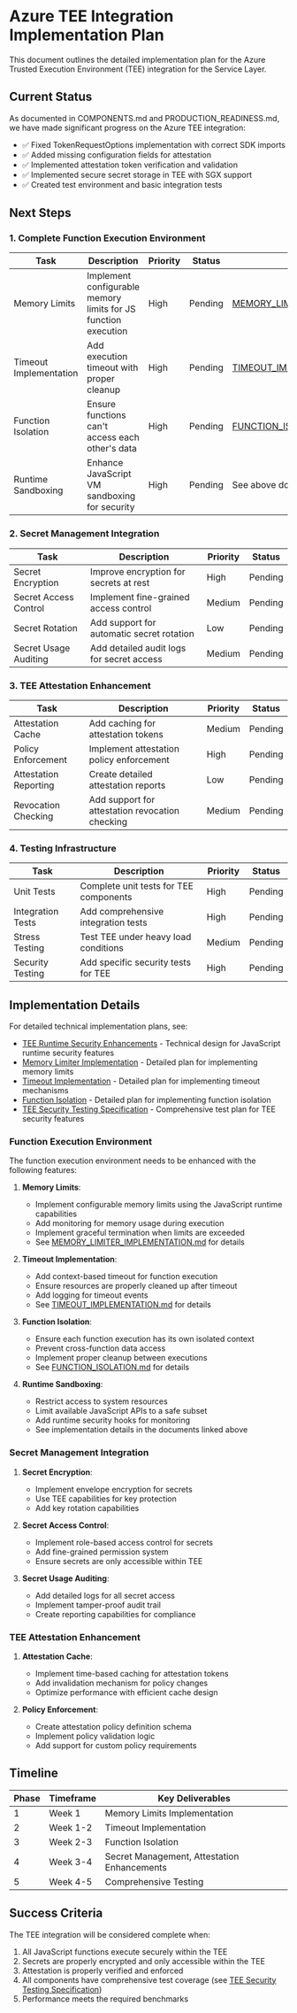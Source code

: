 # Azure TEE Integration Implementation Plan

This document outlines the detailed implementation plan for the Azure Trusted Execution Environment (TEE) integration for the Service Layer.

## Current Status

As documented in COMPONENTS.md and PRODUCTION_READINESS.md, we have made significant progress on the Azure TEE integration:

- ✅ Fixed TokenRequestOptions implementation with correct SDK imports
- ✅ Added missing configuration fields for attestation
- ✅ Implemented attestation token verification and validation
- ✅ Implemented secure secret storage in TEE with SGX support
- ✅ Created test environment and basic integration tests

## Next Steps

### 1. Complete Function Execution Environment

| Task | Description | Priority | Status | Detailed Plan |
|------|-------------|----------|--------|--------------|
| Memory Limits | Implement configurable memory limits for JS function execution | High | Pending | [MEMORY_LIMITER_IMPLEMENTATION.md](MEMORY_LIMITER_IMPLEMENTATION.md) |
| Timeout Implementation | Add execution timeout with proper cleanup | High | Pending | [TIMEOUT_IMPLEMENTATION.md](TIMEOUT_IMPLEMENTATION.md) |
| Function Isolation | Ensure functions can't access each other's data | High | Pending | [FUNCTION_ISOLATION.md](FUNCTION_ISOLATION.md) |
| Runtime Sandboxing | Enhance JavaScript VM sandboxing for security | High | Pending | See above documents |

### 2. Secret Management Integration

| Task | Description | Priority | Status |
|------|-------------|----------|--------|
| Secret Encryption | Improve encryption for secrets at rest | High | Pending |
| Secret Access Control | Implement fine-grained access control | Medium | Pending |
| Secret Rotation | Add support for automatic secret rotation | Low | Pending |
| Secret Usage Auditing | Add detailed audit logs for secret access | Medium | Pending |

### 3. TEE Attestation Enhancement

| Task | Description | Priority | Status |
|------|-------------|----------|--------|
| Attestation Cache | Add caching for attestation tokens | Medium | Pending |
| Policy Enforcement | Implement attestation policy enforcement | High | Pending |
| Attestation Reporting | Create detailed attestation reports | Low | Pending |
| Revocation Checking | Add support for attestation revocation checking | Medium | Pending |

### 4. Testing Infrastructure

| Task | Description | Priority | Status |
|------|-------------|----------|--------|
| Unit Tests | Complete unit tests for TEE components | High | Pending |
| Integration Tests | Add comprehensive integration tests | High | Pending |
| Stress Testing | Test TEE under heavy load conditions | Medium | Pending |
| Security Testing | Add specific security tests for TEE | High | Pending |

## Implementation Details

For detailed technical implementation plans, see:

- [TEE Runtime Security Enhancements](TEE_RUNTIME_SECURITY.md) - Technical design for JavaScript runtime security features
- [Memory Limiter Implementation](MEMORY_LIMITER_IMPLEMENTATION.md) - Detailed plan for implementing memory limits
- [Timeout Implementation](TIMEOUT_IMPLEMENTATION.md) - Detailed plan for implementing timeout mechanisms
- [Function Isolation](FUNCTION_ISOLATION.md) - Detailed plan for implementing function isolation
- [TEE Security Testing Specification](TEE_SECURITY_TESTS.md) - Comprehensive test plan for TEE security features

### Function Execution Environment

The function execution environment needs to be enhanced with the following features:

1. **Memory Limits**:
   - Implement configurable memory limits using the JavaScript runtime capabilities
   - Add monitoring for memory usage during execution
   - Implement graceful termination when limits are exceeded
   - See [MEMORY_LIMITER_IMPLEMENTATION.md](MEMORY_LIMITER_IMPLEMENTATION.md) for details

2. **Timeout Implementation**:
   - Add context-based timeout for function execution
   - Ensure resources are properly cleaned up after timeout
   - Add logging for timeout events
   - See [TIMEOUT_IMPLEMENTATION.md](TIMEOUT_IMPLEMENTATION.md) for details

3. **Function Isolation**:
   - Ensure each function execution has its own isolated context
   - Prevent cross-function data access
   - Implement proper cleanup between executions
   - See [FUNCTION_ISOLATION.md](FUNCTION_ISOLATION.md) for details

4. **Runtime Sandboxing**:
   - Restrict access to system resources
   - Limit available JavaScript APIs to a safe subset
   - Add runtime security hooks for monitoring
   - See implementation details in the documents linked above

### Secret Management Integration

1. **Secret Encryption**:
   - Implement envelope encryption for secrets
   - Use TEE capabilities for key protection
   - Add key rotation capabilities

2. **Secret Access Control**:
   - Implement role-based access control for secrets
   - Add fine-grained permission system
   - Ensure secrets are only accessible within TEE

3. **Secret Usage Auditing**:
   - Add detailed logs for all secret access
   - Implement tamper-proof audit trail
   - Create reporting capabilities for compliance

### TEE Attestation Enhancement

1. **Attestation Cache**:
   - Implement time-based caching for attestation tokens
   - Add invalidation mechanism for policy changes
   - Optimize performance with efficient cache design

2. **Policy Enforcement**:
   - Create attestation policy definition schema
   - Implement policy validation logic
   - Add support for custom policy requirements

## Timeline

| Phase | Timeframe | Key Deliverables |
|-------|-----------|------------------|
| 1 | Week 1 | Memory Limits Implementation |
| 2 | Week 1-2 | Timeout Implementation |
| 3 | Week 2-3 | Function Isolation |
| 4 | Week 3-4 | Secret Management, Attestation Enhancements |
| 5 | Week 4-5 | Comprehensive Testing |

## Success Criteria

The TEE integration will be considered complete when:

1. All JavaScript functions execute securely within the TEE
2. Secrets are properly encrypted and only accessible within the TEE
3. Attestation is properly verified and enforced
4. All components have comprehensive test coverage (see [TEE Security Testing Specification](TEE_SECURITY_TESTS.md))
5. Performance meets the required benchmarks 